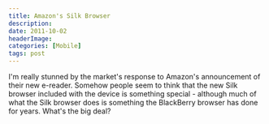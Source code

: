 ```yaml
---
title: Amazon's Silk Browser
description: 
date: 2011-10-02
headerImage: 
categories: [Mobile]
tags: post
---
```


I'm really stunned by the market's response to Amazon's announcement of their new e-reader. Somehow people seem to think that the new Silk browser included with the device is something special - although much of what the Silk browser does is something the BlackBerry browser has done for years. What's the big deal?